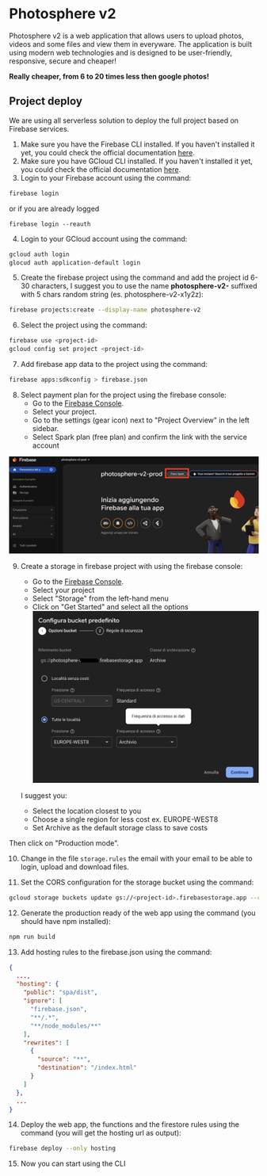 # Photosphere v2

Photosphere v2 is a web application that allows users to upload photos, videos and some files and view them in everyware. 
The application is built using modern web technologies and is designed to be user-friendly, responsive, secure and cheaper!

**Really cheaper, from 6 to 20 times less then google photos!**

## Project deploy
We are using all serverless solution to deploy the full project based on Firebase services.
1. Make sure you have the Firebase CLI installed. If you haven't installed it yet, you could check the official documentation [here](https://firebase.google.com/docs/cli#install_the_firebase_cli).
2. Make sure you have GCloud CLI installed. If you haven't installed it yet, you could check the official documentation [here](https://cloud.google.com/sdk/docs/install).
3. Login to your Firebase account using the command:
```sh
firebase login
```
or if you are already logged 
```
firebase login --reauth
```
4. Login to your GCloud account using the command:
```sh
gcloud auth login
glocud auth application-default login
```

5. Create the firebase project using the command and add the project id 6-30 characters, I suggest you to use
   the name **photosphere-v2-** suffixed with 5 chars random string (es. photosphere-v2-x1y2z):
```sh
firebase projects:create --display-name photosphere-v2
```

6. Select the project using the command:
```sh
firebase use <project-id>
gcloud config set project <project-id>
```

7. Add firebase app data to the project using the command:
```sh
firebase apps:sdkconfig > firebase.json 
```

8. Select payment plan for the project using the firebase console:
    * Go to the [Firebase Console](https://console.firebase.google.com/).
    * Select your project.
    * Go to the settings (gear icon) next to "Project Overview" in the left sidebar.
    * Select Spark plan (free plan) and confirm the link with the service account

![link_billing_account.png](doc/assets/link_billing_account.png)

9. Create a storage in firebase project with using the firebase console:
    * Go to the [Firebase Console](https://console.firebase.google.com/).
    * Select your project
    * Select "Storage" from the left-hand menu
    * Click on "Get Started" and select all the options
![bucket-options.png](doc/assets/bucket-options.png)

   I suggest you:
    * Select the location closest to you
    * Choose a single region for less cost ex. EUROPE-WEST8
    * Set Archive as the default storage class to save costs

Then click on "Production mode".

10. Change in the file `storage.rules` the email with your email to be able to login, upload and download files.

11. Set the CORS configuration for the storage bucket using the command:
```sh
gcloud storage buckets update gs://<project-id>.firebasestorage.app --cors-file=cors.json
```

12. Generate the production ready of the web app using the command (you should have npm installed):
```sh
npm run build
```

13. Add hosting rules to the firebase.json using the command:
```json
{
  ...,
  "hosting": {
    "public": "spa/dist",
    "ignore": [
      "firebase.json",
      "**/.*",
      "**/node_modules/**"
    ],
    "rewrites": [
      {
        "source": "**",
        "destination": "/index.html"
      }
    ]
  },
  ...
}
```


14. Deploy the web app, the functions and the firestore rules using the command (you will get the hosting url as output):
```sh
firebase deploy --only hosting
```

15. Now you can start using the CLI